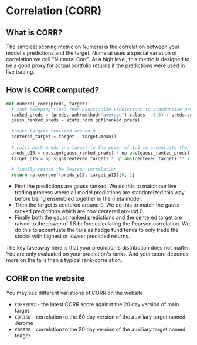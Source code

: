 # Correlation (CORR)

## What is CORR?

The simplest scoring metric on Numerai is the correlation between your model's predictions and the target. Numerai uses a special variation of correlation we call "Numerai Corr". At a high level, this metric is designed to be a good proxy for actual portfolio returns if the predictions were used in live trading.

## How is CORR computed?

```python
def numerai_corr(preds, target):
  # rank (keeping ties) then Gaussianize predictions to standardize prediction distributions
  ranked_preds = (preds.rank(method="average").values - 0.5) / preds.count()
  gauss_ranked_preds = stats.norm.ppf(ranked_preds)
  
  # make targets centered around 0
  centered_target = target - target.mean()
  
  # raise both preds and target to the power of 1.5 to accentuate the tails
  preds_p15 = np.sign(gauss_ranked_preds) * np.abs(gauss_ranked_preds) ** 1.5
  target_p15 = np.sign(centered_target) * np.abs(centered_target) ** 1.5
  
  # finally return the Pearson correlation
  return np.corrcoef(preds_p15, target_p15)[0, 1]
```

* First the predictions are gauss ranked. We do this to match our live trading process where all model predictions are standardized this way before being ensembled together in the meta model.
* Then the target is centered around 0. We do this to match the gauss ranked predictions which are now centered around 0.
* Finally both the gauss ranked predictions and the centered target are raised to the power of 1.5 before calculating the Pearson correlation. We do this to accentuate the tails as hedge fund tends to only trade the stocks with highest or lowest predicted returns.

The key takeaway here is that your prediction's distribution does not matter. You are only evaluated on your prediction's ranks. And your score depends more on the tails than a typical rank-correlation.

## CORR on the website

You may see different variations of CORR on the website&#x20;

* `CORR20V2` - the latest CORR score against the 20 day version of main target&#x20;
* `CORJ60` - correlation to the 60 day version of the auxiliary target named Jerome &#x20;
* `CORT20 -`correlation to the 20 day version of the auxiliary target named teager &#x20;
